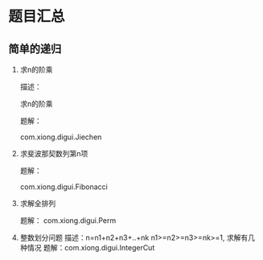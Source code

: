 # 题目汇总

## 简单的递归

1. 求n的阶乘

    描述：
    
    求n的阶乘
    
    题解：

    com.xiong.digui.Jiechen

2. 求斐波那契数列第n项

    题解：
    
    com.xiong.digui.Fibonacci

3. 求解全排列

    题解： com.xiong.digui.Perm

4. 整数划分问题
    描述：n=n1+n2+n3+..+nk  n1>=n2>=n3>=nk>=1, 求解有几种情况
    题解：com.xiong.digui.IntegerCut